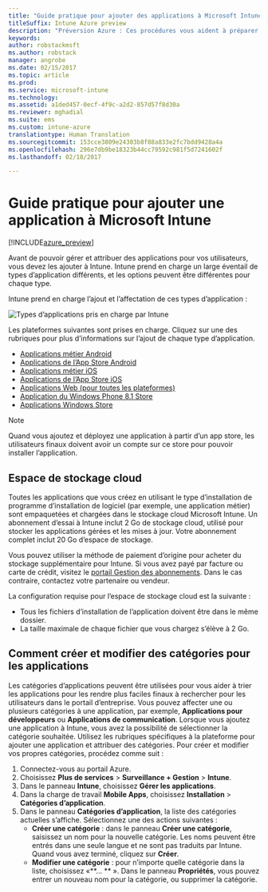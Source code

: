 ```yaml
---
title: "Guide pratique pour ajouter des applications à Microsoft Intune"
titleSuffix: Intune Azure preview
description: "Préversion Azure : Ces procédures vous aident à préparer vos applications dans Intune à être affectées aux utilisateurs et appareils. "
keywords: 
author: robstackmsft
ms.author: robstack
manager: angrobe
ms.date: 02/15/2017
ms.topic: article
ms.prod: 
ms.service: microsoft-intune
ms.technology: 
ms.assetid: a1ded457-0ecf-4f9c-a2d2-857d57f8d30a
ms.reviewer: mghadial
ms.suite: ems
ms.custom: intune-azure
translationtype: Human Translation
ms.sourcegitcommit: 153cce3809e24303b8f88a833e2fc7bdd9428a4a
ms.openlocfilehash: 296e7db9be18323b44cc79592c981f5d7241602f
ms.lasthandoff: 02/18/2017

---
```


# <a name="how-to-add-an-app-to-microsoft-intune"></a>Guide pratique pour ajouter une application à Microsoft Intune

[!INCLUDE[azure_preview](../includes/azure_preview.md)]

Avant de pouvoir gérer et attribuer des applications pour vos utilisateurs, vous devez les ajouter à Intune. Intune prend en charge un large éventail de types d’application différents, et les options peuvent être différentes pour chaque type.

Intune prend en charge l’ajout et l’affectation de ces types d’application :

![Types d’applications pris en charge par Intune](./media/app-types.png)

Les plateformes suivantes sont prises en charge. Cliquez sur une des rubriques pour plus d’informations sur l’ajout de chaque type d’application.

- [Applications métier Android](/intune-azure/manage-apps/android-lob-app)
- [Applications de l’App Store Android](/intune-azure/manage-apps/android-store-app)
- [Applications métier iOS](/intune-azure/manage-apps/ios-lob-app)
- [Applications de l’App Store iOS](/intune-azure/manage-apps/ios-store-app)
- [Applications Web (pour toutes les plateformes)](/intune-azure/manage-apps/web-app)
- [Application du Windows Phone 8.1 Store](/intune-azure/manage-apps/windows-phone-8-1-store-app)
- [Applications Windows Store](/intune-azure/manage-apps/windows-store-app)

> [!NOTE]
> Quand vous ajoutez et déployez une application à partir d’un app store, les utilisateurs finaux doivent avoir un compte sur ce store pour pouvoir installer l’application.

## <a name="cloud-storage-space"></a>Espace de stockage cloud
Toutes les applications que vous créez en utilisant le type d’installation de programme d’installation de logiciel (par exemple, une application métier) sont empaquetées et chargées dans le stockage cloud Microsoft Intune. Un abonnement d’essai à Intune inclut 2 Go de stockage cloud, utilisé pour stocker les applications gérées et les mises à jour. Votre abonnement complet inclut 20 Go d’espace de stockage.

Vous pouvez utiliser la méthode de paiement d’origine pour acheter du stockage supplémentaire pour Intune.  Si vous avez payé par facture ou carte de crédit, visitez le [portail Gestion des abonnements](https://portal.office.com/adminportal/home?switchtomodern=true#/subscriptions).  Dans le cas contraire, contactez votre partenaire ou vendeur.

La configuration requise pour l’espace de stockage cloud est la suivante :

-   Tous les fichiers d’installation de l’application doivent être dans le même dossier.
-   La taille maximale de chaque fichier que vous chargez s’élève à 2 Go.

## <a name="how-to-create-and-edit-categories-for-apps"></a>Comment créer et modifier des catégories pour les applications 

Les catégories d’applications peuvent être utilisées pour vous aider à trier les applications pour les rendre plus faciles finaux à rechercher pour les utilisateurs dans le portail d’entreprise. Vous pouvez affecter une ou plusieurs catégories à une application, par exemple, **Applications pour développeurs** ou **Applications de communication**. Lorsque vous ajoutez une application à Intune, vous avez la possibilité de sélectionner la catégorie souhaitée. Utilisez les rubriques spécifiques à la plateforme pour ajouter une application et attribuer des catégories. Pour créer et modifier vos propres catégories, procédez comme suit : 

1. Connectez-vous au portail Azure. 
2. Choisissez **Plus de services** > **Surveillance + Gestion** > **Intune**. 
3. Dans le panneau **Intune**, choisissez **Gérer les applications**. 
4. Dans la charge de travail **Mobile Apps**, choisissez **Installation** > **Catégories d’application**. 
5. Dans le panneau **Catégories d’application**, la liste des catégories actuelles s’affiche. Sélectionnez une des actions suivantes : 
    - **Créer une catégorie** : dans le panneau **Créer une catégorie**, saisissez un nom pour la nouvelle catégorie. Les noms peuvent être entrés dans une seule langue et ne sont pas traduits par Intune. Quand vous avez terminé, cliquez sur **Créer**.
    - **Modifier une catégorie** : pour n’importe quelle catégorie dans la liste, choisissez «**... ** ». Dans le panneau **Propriétés**, vous pouvez entrer un nouveau nom pour la catégorie, ou supprimer la catégorie.




